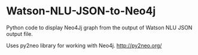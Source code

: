# Watson-NLU-JSON-to-Neo4j
Python code to display Neo4Jj graph from the output of Watson NLU JSON output file.

Uses py2neo library for working with Neo4j.
http://py2neo.org/
